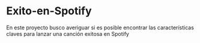 # Exito-en-Spotify
En este proyecto busco averiguar si es posible encontrar las características claves para lanzar una canción exitosa en Spotify
